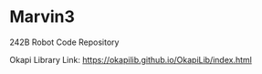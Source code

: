 # Marvin3
242B Robot Code Repository

Okapi Library Link:
https://okapilib.github.io/OkapiLib/index.html
